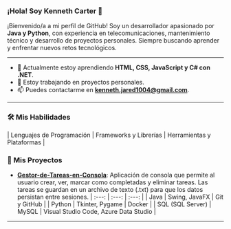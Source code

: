 ### ¡Hola! Soy Kenneth Carter 👋

¡Bienvenido/a a mi perfil de GitHub! Soy un desarrollador apasionado por **Java y Python**, con experiencia en telecomunicaciones, mantenimiento técnico y desarrollo de proyectos personales. Siempre buscando aprender y enfrentar nuevos retos tecnológicos.

---

- 🌱 Actualmente estoy aprendiendo **HTML, CSS, JavaScript y C# con .NET**.
- 🔭 Estoy trabajando en proyectos personales.
- 📫 Puedes contactarme en **kenneth.jared1004@gmail.com**.

---

### 🛠️ Mis Habilidades

| Lenguajes de Programación | Frameworks y Librerías | Herramientas y Plataformas |

### 🚀 Mis Proyectos

- **[Gestor-de-Tareas-en-Consola](https://github.com/KennethCarter1/Gestor-de-Tareas-en-Consola)**: Aplicación de consola que permite al usuario crear, ver, marcar como completadas y eliminar tareas. Las tareas se guardan en un archivo de texto (.txt) para que los datos persistan entre sesiones.
| :---: | :---: | :---: |
| Java | Swing, JavaFX | Git y GitHub |
| Python | Tkinter, Pygame | Docker |
| SQL (SQL Server) | MySQL | Visual Studio Code, Azure Data Studio |

---
